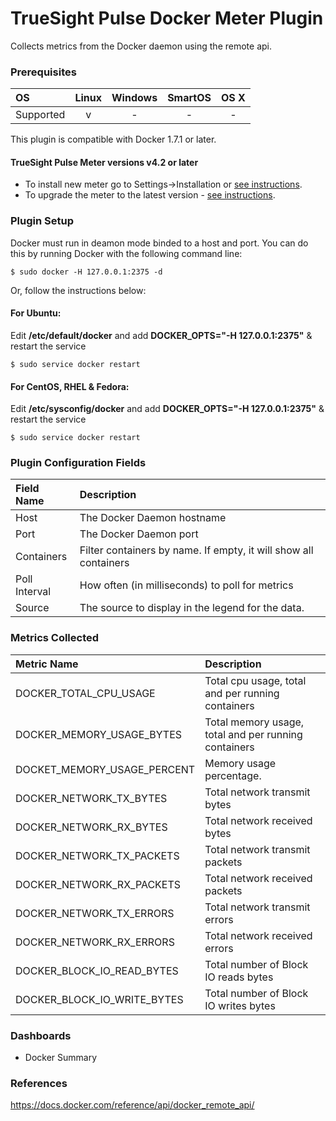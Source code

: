 TrueSight Pulse Docker Meter Plugin
===================================

Collects metrics from the Docker daemon using the remote api.

### Prerequisites

|     OS    | Linux | Windows | SmartOS | OS X |
|:----------|:-----:|:-------:|:-------:|:----:|
| Supported |   v   |    -    |    -    |  -   |

This plugin is compatible with Docker 1.7.1 or later.

#### TrueSight Pulse Meter versions v4.2 or later 

- To install new meter go to Settings->Installation or [see instructions](https://help.boundary.com/hc/en-us/sections/200634331-Installation).
- To upgrade the meter to the latest version - [see instructions](https://help.boundary.com/hc/en-us/articles/201573102-Upgrading-the-Boundary-Meter).

### Plugin Setup

Docker must run in deamon mode binded to a host and port. You can do this by running Docker with the following command line:

```
$ sudo docker -H 127.0.0.1:2375 -d
```

Or, follow the instructions below:

#### For Ubuntu:

Edit __/etc/default/docker__ and add __DOCKER_OPTS="-H 127.0.0.1:2375"__ & restart the service
```
$ sudo service docker restart
``` 

#### For CentOS, RHEL & Fedora:
Edit __/etc/sysconfig/docker__  and add __DOCKER_OPTS="-H 127.0.0.1:2375"__ & restart the service
```
$ sudo service docker restart
``` 


### Plugin Configuration Fields

|Field Name   |Description                                                      |
|:------------|:----------------------------------------------------------------|
|Host         |The Docker Daemon hostname                                       |
|Port         |The Docker Daemon port                                           |
|Containers   |Filter containers by name. If empty, it will show all containers |
|Poll Interval|How often (in milliseconds) to poll for metrics                  |
|Source       |The source to display in the legend for the data.                |

### Metrics Collected

|Metric Name                    |Description                                         |
|:------------------------------|:---------------------------------------------------|
|DOCKER\_TOTAL\_CPU\_USAGE      |Total cpu usage, total and per running containers   |
|DOCKER\_MEMORY\_USAGE\_BYTES   |Total memory usage, total and per running containers|
|DOCKET\_MEMORY\_USAGE\_PERCENT |Memory usage percentage.                            |
|DOCKER\_NETWORK\_TX\_BYTES     |Total network transmit bytes                        |
|DOCKER\_NETWORK\_RX\_BYTES     |Total network received bytes                        |
|DOCKER\_NETWORK\_TX\_PACKETS   |Total network transmit packets                      |
|DOCKER\_NETWORK\_RX\_PACKETS   |Total network received packets                      |
|DOCKER\_NETWORK\_TX\_ERRORS    |Total network transmit errors                       |
|DOCKER\_NETWORK\_RX\_ERRORS    |Total network received errors                       |
|DOCKER\_BLOCK\_IO\_READ_BYTES  |Total number of Block IO reads bytes                |
|DOCKER\_BLOCK\_IO\_WRITE_BYTES |Total number of Block IO writes bytes               |

### Dashboards

- Docker Summary

### References

https://docs.docker.com/reference/api/docker_remote_api/

